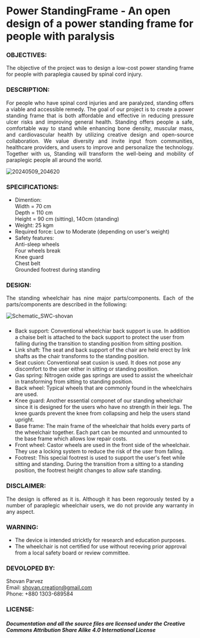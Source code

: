 # Power StandingFrame - An open design of a power standing frame for people with paralysis

### OBJECTIVES:
<P align="justify"> The objective of the project was to design a low-cost power standing frame for people with paraplegia caused by spinal cord injury.</P> 

### DESCRIPTION:
<P align="justify"> For people who have spinal cord injuries and are paralyzed, standing offers a viable and accessible remedy. The goal of our project is to create a power standing frame that is both affordable and effective in reducing pressure ulcer risks and improving general health. Standing offers people a safe, comfortable way to stand while enhancing bone density, muscular mass, and cardiovascular health by utilizing creative design and open-source collaboration. We value diversity and invite input from communities, healthcare providers, and users to improve and personalize the technology. Together with us, Standing will transform the well-being and mobility of paraplegic people all around the world.</P>
 
![20240509_204620](https://github.com/SHOVANPARVEZ/Power-StandingFrame---An-open-design-of-a-power-standingframe-for-people-with-paralysis/assets/140902671/999c2d6b-8e3b-4dad-8524-b2e970173390)



### SPECIFICATIONS:
- Dimention: <br/>
  <tab/> Width = 70 cm <br/>
  <tab/> Depth = 110 cm <br/>
  <tab/> Height = 90 cm (sitting), 140cm (standing) <br/>
- Weight: 25 kgm  <br/>
- Required force: Low to Moderate (depending on user's weight) <br/>
- Safety features: <br/>
  <tab/> Anti-sleep wheels <br/>
  <tab/> Four wheels break <br/>
  <tab/> Knee guard <br/>
  <tab/> Chest belt <br/>
  <tab/> Grounded footrest during standing <br/>
  
### DESIGN:
<P align="justify"> The standing wheelchair has nine major parts/components. Each of the parts/components are described in the following:
 
![Schematic_SWC-shovan](https://github.com/SHOVANPARVEZ/StandingWheelchair-manual/blob/main/standing%20wheelchair%20design.png)


###
- Back support: Conventional wheelchiar back support is use. In addition a chaise belt is attached to the back support to protect the user from falling during the transition to standing position from sitting position.
- Link shaft: The seat and back support of the chair are held erect by link shafts as the chair transforms to the standing position.
- Seat cusion: Conventional seat cusion is used. It does not pose any discomfort to the user either in sitting or standing position.
- Gas spring: Nitrogen oxide gas springs are used to assist the wheelchair in transforming from sitting to standing position.
- Back wheel: Typical wheels that are commonly found in the wheelchairs are used.
- Knee guard: Another essential componet of our standing wheelchair since it is designed for the users who have no strength in their legs. The knee guards prevent the knee from collapsing and help the users stand upright.
- Base frame: The main frame of the wheelchair that holds every parts of the wheelchair together. Each part can be mounted and unmounted to the base frame which allows low repair costs.
- Front wheel: Castor wheels are used in the front side of the wheelchair. They use a locking system to reduce the risk of the user from falling.
- Footrest: This special footrest is used to support the user's feet while sitting and standing. During the transition from a sitting to a standing position, the footrest height changes to allow safe standing.
 
### DISCLAIMER:
<P align="justify"> The design is offered as it is. Although it has been regorously tested by a number of paraplegic wheelchair users, we do not provide any warranty in any aspect.</P>

### WARNING:
- The device is intended stricktly for research and education purposes.
- The wheelchair is not certified for use without receving prior approval from a local safety board or review committee.

### DEVOLOPED BY:
 Shovan Parvez <br/>
 Email: shovan.creation@gmail.com <br/>
 Phone: +880 1303-689584 <br/>

### LICENSE:
##### Documentation and all the source files are licensed under the Creative Commons Attribution Share Alike 4.0 International License
